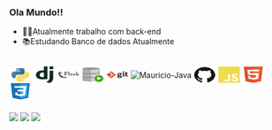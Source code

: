 ### Ola Mundo!!

- 👨‍💻Atualmente trabalho com back-end
- 📚Estudando Banco de dados Atualmente

<div style="display: inline_block"><br>
  <img align="center" alt="Mauricio-Python" height="30" width="40" src="https://raw.githubusercontent.com/devicons/devicon/master/icons/python/python-original.svg">
  <img align="center" alt="Mauricio-Django" height="30" width="40" src="https://github.com/devicons/devicon/blob/master/icons/django/django-plain.svg">
  <img align="center" alt="Mauricio-Flask" height="30" width="40" src="https://github.com/devicons/devicon/blob/master/icons/flask/flask-original-wordmark.svg">
  <img align="center" alt="Mauricio-Github" height="30" width="40" src=https://github.com/devicons/devicon/blob/master/icons/sqldeveloper/sqldeveloper-original.svg">
  <img align="center" alt="Mauricio-Git" height="30" width="40" src=https://github.com/devicons/devicon/blob/master/icons/git/git-original-wordmark.svg">
  <img align="center" alt="Mauricio-Java" height="30" width="40" src="https://raw.githubusercontent.com)/devicons/devicon/blob/master/icons/java/java-original-wordmark.svg">
  <img align="center" alt="Mauricio-Github" height="30" width="40" src="https://github.com/devicons/devicon/blob/master/icons/github/github-original.svg">
  <img align="center" alt="Mauricio-Js" height="30" width="40" src="https://raw.githubusercontent.com/devicons/devicon/master/icons/javascript/javascript-plain.svg">
  <img align="center" alt="Mauricio-HTML" height="30" width="40" src="https://raw.githubusercontent.com/devicons/devicon/master/icons/html5/html5-original.svg">
  <img align="center" alt="Mauricio-CSS" height="30" width="40" src="https://raw.githubusercontent.com/devicons/devicon/master/icons/css3/css3-original.svg">
  
  
</div>

###

<div> 
 
  <a href="https://www.instagram.com/august_maurici0/" target="_blank"><img src="https://img.shields.io/badge/-Instagram-%23E4405F?style=for-the-badge&logo=instagram&logoColor=white" target="_blank"></a>
  <a href = "mailto:mauricio270102@gmail.com"><img src="https://img.shields.io/badge/-Gmail-%23333?style=for-the-badge&logo=gmail&logoColor=white" target="_blank"></a>
  <a href="https://www.linkedin.com/in/imauricioaugusto/" target="_blank"><img src="https://img.shields.io/badge/-LinkedIn-%230077B5?style=for-the-badge&logo=linkedin&logoColor=white" target="_blank"></a> 
  
</div>
